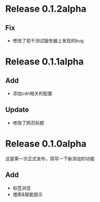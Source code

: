 # Release 0.1.2alpha

## Fix

* 修改了若干测试服务器上发现的bug

# Release 0.1.1alpha

## Add

* 添加cdn相关的配置

## Update

* 修改了网页标题

# Release 0.1.0alpha

这是第一次正式发布，简写一下新添加的功能

## Add

* 标签浏览
* 搜索&智能提示
